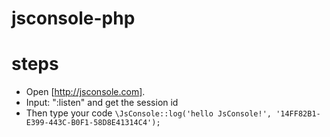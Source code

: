 # jsconsole-php

# steps

- Open [http://jsconsole.com].
- Input: ":listen" and get the session id
- Then type your code `\JsConsole::log('hello JsConsole!', '14FF82B1-E399-443C-B0F1-58D8E41314C4');`
